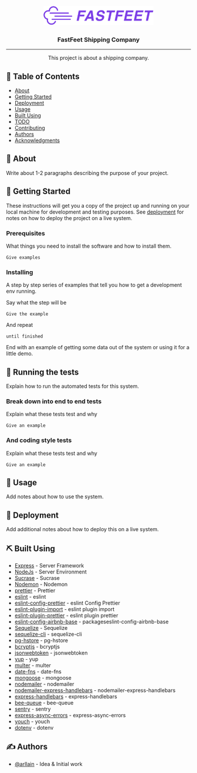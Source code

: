 <h1 align="center">
  <img alt="Fastfeet" title="Fastfeet" src=".github/logo.png" width="300px" />
</h1>

<h3 align="center">FastFeet Shipping Company</h3>

---

<p align="center"> This project is about a shipping company.
    <br> 
</p>

## 📝 Table of Contents

- [About](#about)
- [Getting Started](#getting_started)
- [Deployment](#deployment)
- [Usage](#usage)
- [Built Using](#built_using)
- [TODO](../TODO.md)
- [Contributing](../CONTRIBUTING.md)
- [Authors](#authors)
- [Acknowledgments](#acknowledgement)

## 🧐 About <a name = "about"></a>

Write about 1-2 paragraphs describing the purpose of your project.

## 🏁 Getting Started <a name = "getting_started"></a>

These instructions will get you a copy of the project up and running on your local machine for development and testing purposes. See [deployment](#deployment) for notes on how to deploy the project on a live system.

### Prerequisites

What things you need to install the software and how to install them.

```
Give examples
```

### Installing

A step by step series of examples that tell you how to get a development env running.

Say what the step will be

```
Give the example
```

And repeat

```
until finished
```

End with an example of getting some data out of the system or using it for a little demo.

## 🔧 Running the tests <a name = "tests"></a>

Explain how to run the automated tests for this system.

### Break down into end to end tests

Explain what these tests test and why

```
Give an example
```

### And coding style tests

Explain what these tests test and why

```
Give an example
```

## 🎈 Usage <a name="usage"></a>

Add notes about how to use the system.

## 🚀 Deployment <a name = "deployment"></a>

Add additional notes about how to deploy this on a live system.

## ⛏️ Built Using <a name = "built_using"></a>

- [Express](https://expressjs.com/) - Server Framework
- [NodeJs](https://nodejs.org/en/) - Server Environment
- [Sucrase](https://github.com/alangpierce/sucrase) - Sucrase
- [Nodemon](https://github.com/remy/nodemon/) - Nodemon
- [prettier](https://github.com/prettier/prettier) - Prettier
- [eslint](https://github.com/eslint/eslint/) - eslint
- [eslint-config-prettier](https://github.com/prettier/eslint-config-prettier) - eslint Config Prettier
- [eslint-plugin-import](https://github.com/benmosher/eslint-plugin-import) - eslint plugin import
- [eslint-plugin-prettier](https://github.com/prettier/eslint-plugin-prettier) - eslint plugin prettier
- [eslint-config-airbnb-base](https://github.com/airbnb/javascript/tree/master/packageseslint-config-airbnb-base) - packageseslint-config-airbnb-base
- [Sequelize](https://github.com/sequelize/sequelize/) - Sequelize
- [sequelize-cli](https://github.com/sequelize/cli/) - sequelize-cli
- [pg-hstore](https://github.com/scarney81/pg-hstore/) - pg-hstore
- [bcryptjs](https://github.com/dcodeIO/bcrypt.js) - bcryptjs
- [jsonwebtoken](https://github.com/auth0/node-jsonwebtoken) - jsonwebtoken
- [yup](https://github.com/jquense/yup) - yup
- [multer](https://github.com/expressjs/multer) - multer
- [date-fns](https://github.com/date-fns/date-fns) - date-fns
- [mongoose](https://github.com/Automattic/mongoose) - mongoose
- [nodemailer](https://github.com/nodemailer/nodemailer) - nodemailer
- [nodemailer-express-handlebars](https://github.com/yads/nodemailer-express-handlebars) - nodemailer-express-handlebars
- [express-handlebars](https://github.com/ericf/express-handlebars) - express-handlebars
- [bee-queue](https://github.com/bee-queue/bee-queue) - bee-queue
- [sentry](https://github.com/getsentry/sentry-javascript) - sentry
- [express-async-errors](https://github.com/davidbanham/express-async-errors) - express-async-errors
- [youch](https://github.com/poppinss/youch) - youch
- [dotenv](https://github.com/motdotla/dotenv) - dotenv

## ✍️ Authors <a name = "authors"></a>

- [@arllain](https://github.com/arllain) - Idea & Initial work
